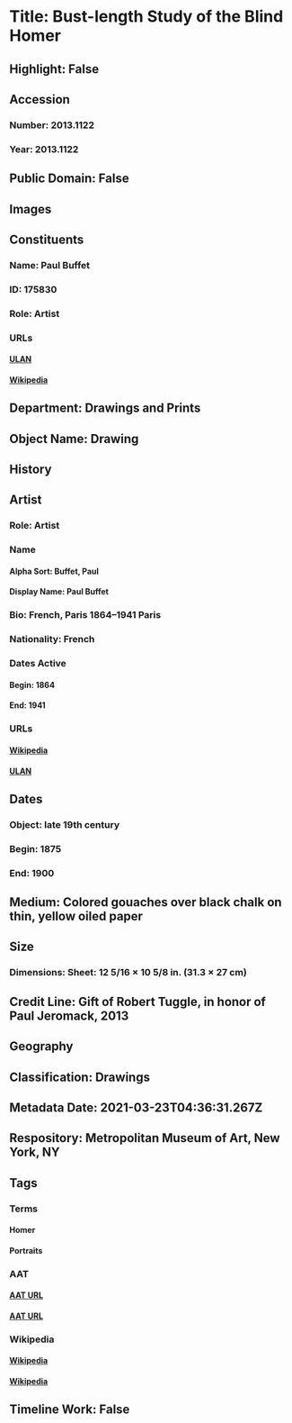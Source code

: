 # Title: Bust-length Study of the Blind Homer
## Highlight: False
## Accession
### Number: 2013.1122
### Year: 2013.1122
## Public Domain: False
## Images
## Constituents
### Name: Paul Buffet
### ID: 175830
### Role: Artist
### URLs
#### [ULAN](http://vocab.getty.edu/page/ulan/500019573)
#### [Wikipedia](https://www.wikidata.org/wiki/Q3370753)
## Department: Drawings and Prints
## Object Name: Drawing
## History
## Artist
### Role: Artist
### Name
#### Alpha Sort: Buffet, Paul
#### Display Name: Paul Buffet
### Bio: French, Paris 1864–1941 Paris
### Nationality: French
### Dates Active
#### Begin: 1864
#### End: 1941
### URLs
#### [Wikipedia](https://www.wikidata.org/wiki/Q3370753)
#### [ULAN](http://vocab.getty.edu/page/ulan/500019573)
## Dates
### Object: late 19th century
### Begin: 1875
### End: 1900
## Medium: Colored gouaches over black chalk on thin, yellow oiled paper
## Size
### Dimensions: Sheet: 12 5/16 × 10 5/8 in. (31.3 × 27 cm)
## Credit Line: Gift of Robert Tuggle, in honor of Paul Jeromack, 2013
## Geography
## Classification: Drawings
## Metadata Date: 2021-03-23T04:36:31.267Z
## Respository: Metropolitan Museum of Art, New York, NY
## Tags
### Terms
#### Homer
#### Portraits
### AAT
#### [AAT URL](http://vocab.getty.edu/page/ulan/500279109)
#### [AAT URL](http://vocab.getty.edu/page/aat/300015637)
### Wikipedia
#### [Wikipedia]()
#### [Wikipedia]()
## Timeline Work: False